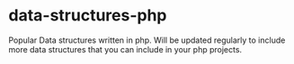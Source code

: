 # data-structures-php
Popular Data structures written in php. Will be updated regularly to include more data structures that you can include in your php projects.
